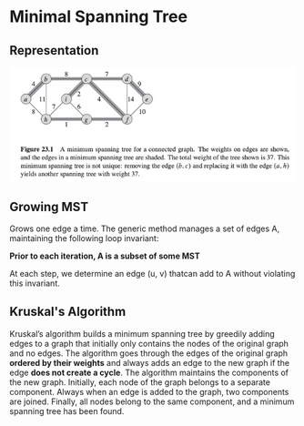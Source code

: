 # Minimal Spanning Tree

## Representation

![Screen Shot 2020-09-02 at 7.49.37 PM.png](resources/32BF4263082FEAAC74C8023360C114B3.png)

## Growing MST

Grows one edge a time. The generic method manages a set of edges A, maintaining the following loop invariant:

**Prior to each iteration, A is a subset of some MST**

At each step, we determine an edge (u, v) thatcan add to A without violating this invariant.

## Kruskal's Algorithm

Kruskal’s algorithm builds a minimum spanning tree by greedily adding edges to a graph that initially only contains the nodes of the original graph and no edges. The algorithm goes through the edges of the original graph **ordered by their weights** and always adds an edge to the new graph if the edge **does not create a cycle**.
The algorithm maintains the components of the new graph. Initially, each node of the graph belongs to a separate component. Always when an edge is added to the graph, two components are joined. Finally, all nodes belong to the same component, and a minimum spanning tree has been found. 